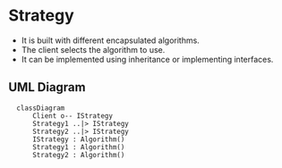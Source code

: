# Strategy
 - It is built with different encapsulated algorithms.
 - The client selects the algorithm to use.
 - It can be implemented using inheritance or implementing interfaces.

## UML Diagram 
```mermaid
  classDiagram
      Client o-- IStrategy
      Strategy1 ..|> IStrategy
      Strategy2 ..|> IStrategy
      IStrategy : Algorithm()
      Strategy1 : Algorithm()
      Strategy2 : Algorithm()
```
